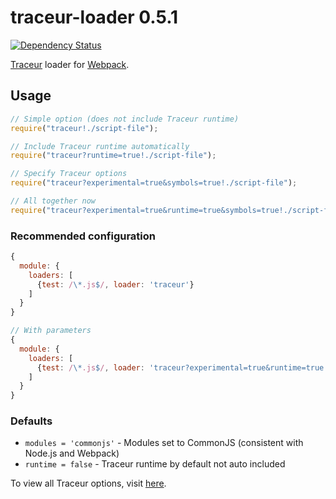 # traceur-loader 0.5.1
[![Dependency Status](http://img.shields.io/gemnasium/jupl/traceur-loader.svg?style=flat)](https://gemnasium.com/jupl/traceur-loader)

[Traceur](https://github.com/google/traceur-compiler) loader for [Webpack](https://webpack.github.io/).

## Usage
```javascript
// Simple option (does not include Traceur runtime)
require("traceur!./script-file");

// Include Traceur runtime automatically
require("traceur?runtime=true!./script-file");

// Specify Traceur options
require("traceur?experimental=true&symbols=true!./script-file");

// All together now
require("traceur?experimental=true&runtime=true&symbols=true!./script-file");
```

### Recommended configuration
```javascript
{
  module: {
    loaders: [
      {test: /\*.js$/, loader: 'traceur'}
    ]
  }
}

// With parameters
{
  module: {
    loaders: [
      {test: /\*.js$/, loader: 'traceur?experimental=true&runtime=true'}
    ]
  }
}
```

### Defaults
- `modules = 'commonjs'` - Modules set to CommonJS (consistent with Node.js and Webpack)
- `runtime = false` - Traceur runtime by default not auto included

To view all Traceur options, visit [here](https://github.com/google/traceur-compiler/blob/master/src/Options.js).
